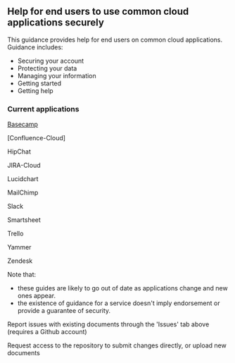 ## Help for end users to use common cloud applications securely

This guidance provides help for end users on common cloud applications.  Guidance includes:

* Securing your account
* Protecting your data
* Managing your information
* Getting started
* Getting help

### Current applications

[Basecamp](https://cheyrou23.github.io/using-cloud/help%20for%20end%20users/Basecamp/Using%20Basecamp%20Securely)

[Confluence-Cloud]

HipChat

JIRA-Cloud

Lucidchart

MailChimp

Slack

Smartsheet

Trello

Yammer

Zendesk

Note that:

* these guides are likely to go out of date as applications change and new ones appear.
* the existence of guidance for a service doesn't imply endorsement or provide a guarantee of security.

Report issues with existing documents through the 'Issues' tab above (requires a Github account)

Request access to the repository to submit changes directly, or upload new documents
